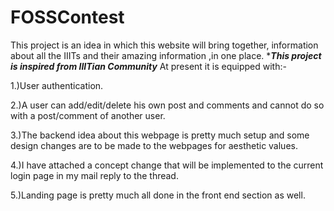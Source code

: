 # FOSSContest

This project is an idea in which this website will bring together, information about all the IIITs and their amazing information ,in one place.
****This project is inspired from IIITian Community***
At present it is equipped with:-

1.)User authentication.

2.)A user can add/edit/delete his own post and comments and cannot do so with a post/comment of another user.

3.)The backend idea about this webpage is pretty much setup and some design changes are to be made to the webpages for aesthetic values.

4.)I have attached a concept change that will be implemented to the current login page in my mail reply to the thread.

5.)Landing page is pretty much all done in the front end section as well.
